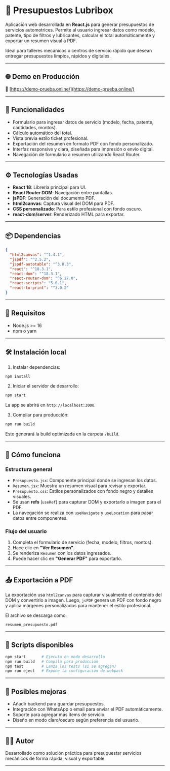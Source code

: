 # 🧾 Presupuestos Lubribox

Aplicación web desarrollada en **React.js** para generar presupuestos de servicios automotrices. Permite al usuario ingresar datos como modelo, patente, tipo de filtros y lubricantes, calcular el total automáticamente y exportar un resumen visual a PDF.

Ideal para talleres mecánicos o centros de servicio rápido que desean entregar presupuestos limpios, rápidos y digitales.

---

## 🌐 Demo en Producción

🔗 [https://demo-prueba.online/](https://demo-prueba.online/)

---

## 🚀 Funcionalidades

- Formulario para ingresar datos de servicio (modelo, fecha, patente, cantidades, montos).
- Cálculo automático del total.
- Vista previa estilo ticket profesional.
- Exportación del resumen en formato PDF con fondo personalizado.
- Interfaz responsive y clara, diseñada para impresión o envío digital.
- Navegación de formulario a resumen utilizando React Router.

---

## ⚙️ Tecnologías Usadas

- **React 18**: Librería principal para UI.
- **React Router DOM**: Navegación entre pantallas.
- **jsPDF**: Generación del documento PDF.
- **html2canvas**: Captura visual del DOM para PDF.
- **CSS personalizado**: Para estilo profesional con fondo oscuro.
- **react-dom/server**: Renderizado HTML para exportar.

---

## 📦 Dependencias

```json
{
  "html2canvas": "^1.4.1",
  "jspdf": "^2.5.2",
  "jspdf-autotable": "^3.8.3",
  "react": "^18.3.1",
  "react-dom": "^18.3.1",
  "react-router-dom": "^6.27.0",
  "react-scripts": "5.0.1",
  "react-to-print": "^3.0.2"
}
```

---

## 🧰 Requisitos

- Node.js >= 16
- npm o yarn

---

## 🛠️ Instalación local

1. Instalar dependencias:

```bash
npm install
```

2. Iniciar el servidor de desarrollo:

```bash
npm start
```

La app se abrirá en `http://localhost:3000`.

3. Compilar para producción:

```bash
npm run build
```

Esto generará la build optimizada en la carpeta `/build`.

---

## 🧠 Cómo funciona

### Estructura general

- `Presupuesto.jsx`: Componente principal donde se ingresan los datos.
- `Resumen.jsx`: Muestra un resumen visual para revisar y exportar.
- `Presupuesto.css`: Estilos personalizados con fondo negro y detalles visuales.
- Se usan **refs** (`useRef`) para capturar DOM y exportarlo a imagen para el PDF.
- La navegación se realiza con `useNavigate` y `useLocation` para pasar datos entre componentes.

### Flujo del usuario

1. Completa el formulario de servicio (fecha, modelo, filtros, montos).
2. Hace clic en **"Ver Resumen"**.
3. Se renderiza `Resumen` con los datos ingresados.
4. Puede hacer clic en **"Generar PDF"** para exportarlo.

---

## 📤 Exportación a PDF

La exportación usa `html2canvas` para capturar visualmente el contenido del DOM y convertirlo a imagen. Luego, `jsPDF` genera un PDF con fondo negro y aplica márgenes personalizados para mantener el estilo profesional.

El archivo se descarga como:

```
resumen_presupuesto.pdf
```

---

## 🧾 Scripts disponibles

```bash
npm start       # Ejecuta en modo desarrollo
npm run build   # Compila para producción
npm test        # Lanza los tests (si se agregan)
npm run eject   # Expone la configuración de webpack
```

---

## 🎯 Posibles mejoras

- Añadir backend para guardar presupuestos.
- Integración con WhatsApp o email para enviar el PDF automáticamente.
- Soporte para agregar más ítems de servicio.
- Diseño en modo claro/oscuro según preferencia del usuario.

---

## 🧑‍💻 Autor

Desarrollado como solución práctica para presupuestar servicios mecánicos de forma rápida, visual y exportable.

---

